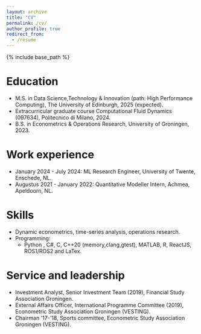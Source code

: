 ```yaml
---
layout: archive
title: "CV"
permalink: /cv/
author_profile: true
redirect_from:
  - /resume
---
```


{% include base_path %}

Education
======
* M.S. in Data Science,Technology & Innovation (path: High Performance Computing), The University of Edinburgh, 2025 (expected).
* Extracurricular graduate course Computational Fluid Dynamics (097634), Politecnico di Milano, 2024.
* B.S. in Econometrics & Operations Research, University of Groningen, 2023.

Work experience
======
* January 2024 - July 2024: ML Research Engineer, University of Twente, Enschede, NL.
* Augustus 2021 - January 2022: Quantitative Modeller Intern, Achmea, Apeldoorn, NL.
   
  
Skills
======
* Dynamic econometrics, time-series analysis, operations research. 
* Programming:
  * Python , C#, C, C++20 (memory,clang,gtest), MATLAB, R, ReactJS, ROS1/ROS2  and LaTex.  
  
Service and leadership
======
* Investment Analyst, Senior Investment Team (2019), Financial Study Association Groningen. 
* External Affairs Officer, International Programme Committee (2019), Econometric Study Association Groningen (VESTING).
* Chairman '17-'18, Sports committee, Econometric Study Association Groningen (VESTING).
